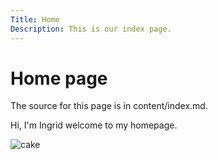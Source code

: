 ```yaml
---
Title: Home
Description: This is our index page.
---
```


Home page
==========================

The source for this page is in content/index.md.

Hi, I'm Ingrid welcome to my homepage.

![cake](%assets_url%/img/rulltarta.png)